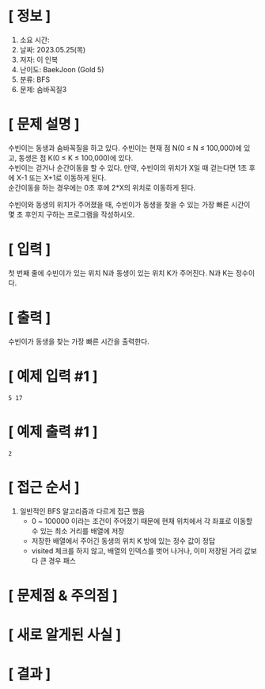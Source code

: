# **[ 정보 ]**
1. 소요 시간: 
2. 날짜: 2023.05.25(목)
3. 저자: 이 인복
4. 난이도: BaekJoon (Gold 5)
5. 분류: BFS
6. 문제: 숨바꼭질3

# **[ 문제 설명 ]**
수빈이는 동생과 숨바꼭질을 하고 있다. 수빈이는 현재 점 N(0 ≤ N ≤ 100,000)에 있고, 동생은 점 K(0 ≤ K ≤ 100,000)에 있다.   
수빈이는 걷거나 순간이동을 할 수 있다. 만약, 수빈이의 위치가 X일 때 걷는다면 1초 후에 X-1 또는 X+1로 이동하게 된다.   
순간이동을 하는 경우에는 0초 후에 2*X의 위치로 이동하게 된다.

수빈이와 동생의 위치가 주어졌을 때, 수빈이가 동생을 찾을 수 있는 가장 빠른 시간이 몇 초 후인지 구하는 프로그램을 작성하시오.

# **[ 입력 ]**
첫 번째 줄에 수빈이가 있는 위치 N과 동생이 있는 위치 K가 주어진다. N과 K는 정수이다.

# **[ 출력 ]**
수빈이가 동생을 찾는 가장 빠른 시간을 출력한다.

# **[ 예제 입력 #1 ]**
    5 17

# **[ 예제 출력 #1 ]**
    2

# **[ 접근 순서 ]**
1. 일반적인 BFS 알고리즘과 다르게 접근 했음
   - 0 ~ 100000 이라는 조건이 주어졌기 때문에 현재 위치에서 각 좌표로 이동할 수 있는 최소 거리를 배열에 저장
   - 저장한 배열에서 주어긴 동생의 위치 K 방에 있는 정수 값이 정답
   - visited 체크를 하지 않고, 배열의 인덱스를 벗어 나거나, 이미 저장된 거리 값보다 큰 경우 패스

# **[ 문제점 & 주의점 ]**

# **[ 새로 알게된 사실 ]**

# **[ 결과 ]**